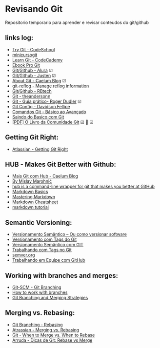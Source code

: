 # Revisando Git

Repositorio temporario para aprender e revisar conteudos do git/github


## links log: 

* [Try Git - CodeSchool](https://try.github.io/levels/1/challenges/1)
* [minicursogit](http://minicursogit.github.io/)
* [Learn Git - CodeCademy](https://www.codecademy.com/learn/learn-git)
* [Ebook Pro Git](https://git-scm.com/book/en/v2)
* [Git/Github - Alura](https://cursos.alura.com.br/course/git) ☑
* [Git/Github - Justen](http://willianjusten.teachable.com/courses/git-e-github-para-iniciantes/lectures/908680 "Basic about ramifications - (Branches)") ☑
* [About Git - Caelum Blog](http://bit.ly/git-nem-tudo-esta-perdido) ☑
* [git-reflog - Manage reflog information](https://git-scm.com/docs/git-reflog)
* [Git/Github - RBtech](http://bit.ly/CursoBasicoGit-RBtech)
* [Git - theandersonn](http://bit.ly/ComandosGit)
* [Git - Guia prático- Roger Dudler](http://rogerdudler.github.io/git-guide/index.pt_BR.html) ☑
* [Git Config - Davidson Fellipe](http://bit.ly/Configurando-Git-Como-Profissinal)
* [Comandos Git - Básico ao Avançado](http://comandosgit.github.io/)
* [Saindo do Basico com Git](http://imasters.com.br/desenvolvimento/saindo-do-basico-com-git/ "via portal iMasters")
* [[PDF] O Livro da Comunidade Git](http://djalma.blog.br/material-texto/git-book.pdf) ☑ 👏 ☑

## Getting Git Right:
* [Atlassian - Getting Git Right](https://www.atlassian.com/git/ "Getting Git right, with tutorials, news and tips.")

## HUB - Makes Git Better with Github:
* [Mais Git com Hub - Caelum Blog](http://blog.caelum.com.br/github-na-linha-de-comando/)
* [By Mislav Marohnić](https://github.com/github/hub)
* [hub is a command-line wrapper for git that makes you better at GitHub](https://hub.github.com/)
* [Markdown Basics](http://markdown-guide.readthedocs.io/en/latest/basics.html "This should cover 99% of your Markdown needs!")
* [Mastering Markdown](https://guides.github.com/features/mastering-markdown/ "markdown by GitHub")
* [Markdown Cheatsheet](https://github.com/adam-p/markdown-here/wiki/Markdown-Cheatsheet "markdown guide by Adam Pritchard")
* [markdown tutorial](http://www.markdowntutorial.com/ "Markdown Tutotial")

## Semantic Versioning:

* [Versionamento Semântico – Ou como versionar software](https://fjorgemota.com/versionamento-semantico-ou-como-versionar-software/)
* [Versionamento com Tags do Git](http://bit.ly/semantica-de-versionamento-com-tags-do-git)
* [Versionamento Semântico com GIT](http://www.jorgejardim.com.br/versionamento-semantico-com-git/)
* [Trabalhando com Tags no Git](http://martinsdev.com.br/sem-categoria/trabalhando-com-tags-no-git)
* [semver.org](http://semver.org/)
* [Trabalhando em Equipe com GitHub](http://slides.com/renatofilho/github-equipe#/)

## Working with branches and merges:

* [Git-SCM - Git Branching](http://bit.ly/Basic-Branching-and-Merging)
* [How to work with branches](https://youtu.be/JTE2Fn_sCZs)
* [Git Branching and Merging Strategies](https://youtu.be/to6tIdy5rNc)

## Merging vs. Rebasing:

* [Git Branching - Rebasing](https://git-scm.com/book/en/v2/Git-Branching-Rebasing "Git --distributed-is-the-new-centralized")
* [Atrassian - Merging vs. Rebasing](https://www.atlassian.com/git/tutorials/merging-vs-rebasing/ "atlassian - Tutorials: Merging vs. Rebasing")
* [Git - When to Merge vs. When to Rebase](https://www.derekgourlay.com/blog/git-when-to-merge-vs-when-to-rebase/ "via Derek Gourlay")
* [Arruda - Dicas de Git: Rebase vs Merge](http://www.arruda.blog.br/programacao/dicas-de-git-rebase-vs-merge/)
 
